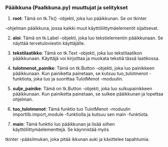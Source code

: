 ### Pääikkuna (PaaIkkuna.py) muuttujat ja selitykset

1. **root**: Tämä on tk.Tk() -objekti, joka luo pääikkunan. Se on tkinter

-ohjelman pääikkuna, jossa kaikki muut käyttöliittymäelementit sijaitsevat.

2. **aloi**: Tämä on tk.Label -objekti, joka luo tekstielementin pääikkunaan. Se näyttää tervetuloviestin käyttäjälle.

3. **tekstilaatikko**: Tämä on tk.Text -objekti, joka luo tekstilaatikon pääikkunaan. Käyttäjä voi kirjoittaa ja muokata tekstiä tässä laatikossa.

4. **tulotmenot_painike**: Tämä on tk.Button -objekti, joka luo painikkeen pääikkunaan. Kun painiketta painetaan, se kutsuu 
tuo_tulotmenot -funktiota, joka tuo ja suorittaa TulotMenot -moduulin.

5. **sulje_painike**: Tämä on tk.Button -objekti, joka luo sulkupainikkeen pääikkunaan. Kun painiketta painetaan, se sulkee pääikkunan ja lopettaa ohjelman.

6. **tuo_tulotmenot**: Tämä funktio tuo TulotMenot -moduulin importlib.import_module -funktiolla ja kutsuu sen main -funktiota.

7. **main**: Tämä funktio luo pääikkunan ja lisää siihen käyttöliittymäelementtejä. Se käynnistää myös 

tkinter -pääsilmukan, joka pitää ikkunan auki ja käsittelee tapahtumia.
